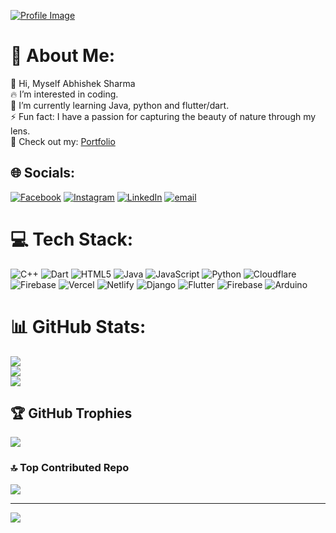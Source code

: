 [![Profile Image](profile_image.png)](https://www.abhishek-sharma.com.np)
# 💫 About Me:
👋 Hi, Myself Abhishek Sharma<br>🔥 I’m interested in coding.<br>🌱 I’m currently learning Java, python and flutter/dart.<br>⚡ Fun fact: I have a passion for capturing the beauty of nature through my lens.<br>👀 Check out my: [Portfolio](https://www.abhishek-sharma.com.np/)


## 🌐 Socials:
[![Facebook](https://img.shields.io/badge/Facebook-%231877F2.svg?logo=Facebook&logoColor=white)](https://facebook.com/Sharmaabhi024) [![Instagram](https://img.shields.io/badge/Instagram-%23E4405F.svg?logo=Instagram&logoColor=white)](https://instagram.com/btw.its_abhishek) [![LinkedIn](https://img.shields.io/badge/LinkedIn-%230077B5.svg?logo=linkedin&logoColor=white)](https://linkedin.com/in/abhishek-sharma0) [![email](https://img.shields.io/badge/Email-D14836?logo=gmail&logoColor=white)](mailto:sharmaabhi10101010@gmail.com) 

# 💻 Tech Stack:
![C++](https://img.shields.io/badge/c++-%2300599C.svg?style=for-the-badge&logo=c%2B%2B&logoColor=white) ![Dart](https://img.shields.io/badge/dart-%230175C2.svg?style=for-the-badge&logo=dart&logoColor=white) ![HTML5](https://img.shields.io/badge/html5-%23E34F26.svg?style=for-the-badge&logo=html5&logoColor=white) ![Java](https://img.shields.io/badge/java-%23ED8B00.svg?style=for-the-badge&logo=openjdk&logoColor=white) ![JavaScript](https://img.shields.io/badge/javascript-%23323330.svg?style=for-the-badge&logo=javascript&logoColor=%23F7DF1E) ![Python](https://img.shields.io/badge/python-3670A0?style=for-the-badge&logo=python&logoColor=ffdd54) ![Cloudflare](https://img.shields.io/badge/Cloudflare-F38020?style=for-the-badge&logo=Cloudflare&logoColor=white) ![Firebase](https://img.shields.io/badge/firebase-%23039BE5.svg?style=for-the-badge&logo=firebase) ![Vercel](https://img.shields.io/badge/vercel-%23000000.svg?style=for-the-badge&logo=vercel&logoColor=white) ![Netlify](https://img.shields.io/badge/netlify-%23000000.svg?style=for-the-badge&logo=netlify&logoColor=#00C7B7) ![Django](https://img.shields.io/badge/django-%23092E20.svg?style=for-the-badge&logo=django&logoColor=white) ![Flutter](https://img.shields.io/badge/Flutter-%2302569B.svg?style=for-the-badge&logo=Flutter&logoColor=white) ![Firebase](https://img.shields.io/badge/firebase-a08021?style=for-the-badge&logo=firebase&logoColor=ffcd34) ![Arduino](https://img.shields.io/badge/-Arduino-00979D?style=for-the-badge&logo=Arduino&logoColor=white)
# 📊 GitHub Stats:
![](https://github-readme-stats.vercel.app/api?username=4bhisheksharma&theme=dark&hide_border=false&include_all_commits=true&count_private=true)<br/>
![](https://github-readme-streak-stats.herokuapp.com/?user=4bhisheksharma&theme=dark&hide_border=false)<br/>
![](https://github-readme-stats.vercel.app/api/top-langs/?username=4bhisheksharma&theme=dark&hide_border=false&include_all_commits=true&count_private=true&layout=compact)

## 🏆 GitHub Trophies
![](https://github-profile-trophy.vercel.app/?username=4bhisheksharma&theme=radical&no-frame=false&no-bg=true&margin-w=4)

### 🔝 Top Contributed Repo
![](https://github-contributor-stats.vercel.app/api?username=4bhisheksharma&limit=5&theme=dark&combine_all_yearly_contributions=true)

---
[![](https://visitcount.itsvg.in/api?id=4bhisheksharma&icon=0&color=0)](https://visitcount.itsvg.in)

<!-- Proudly created with GPRM ( https://gprm.itsvg.in ) -->
